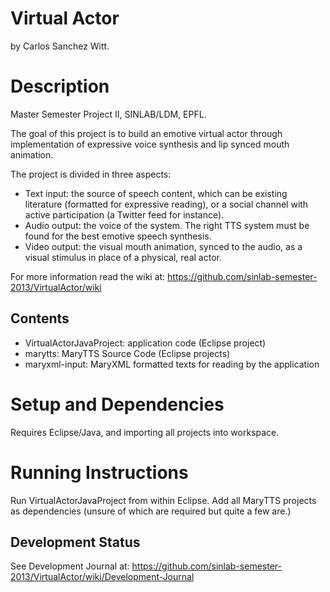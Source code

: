 Virtual Actor
=============

by Carlos Sanchez Witt.

Description
===========

Master Semester Project II, SINLAB/LDM, EPFL.

The goal of this project is to build an emotive virtual actor through implementation of expressive voice synthesis and lip synced mouth animation.

The project is divided in three aspects:

* Text input: the source of speech content, which can be existing literature (formatted for expressive reading), or a social channel with active participation (a Twitter feed for instance).
* Audio output: the voice of the system. The right TTS system must be found for the best emotive speech synthesis.
* Video output: the visual mouth animation, synced to the audio, as a visual stimulus in place of a physical, real actor.

For more information read the wiki at:
https://github.com/sinlab-semester-2013/VirtualActor/wiki

Contents
--------

- VirtualActorJavaProject: application code (Eclipse project)
- marytts: MaryTTS Source Code (Eclipse projects)
- maryxml-input: MaryXML formatted texts for reading by the application

Setup and Dependencies
======================

Requires Eclipse/Java, and importing all projects into workspace.

Running Instructions
====================

Run VirtualActorJavaProject from within Eclipse.
Add all MaryTTS projects as dependencies (unsure of which are required but quite a few are.)

Development Status
------------------

See Development Journal at:
https://github.com/sinlab-semester-2013/VirtualActor/wiki/Development-Journal
